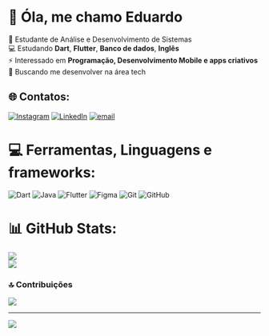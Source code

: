 # 💫 Óla, me chamo Eduardo
🔭 Estudante de Análise e Desenvolvimento de Sistemas<br>💻 Estudando **Dart**, **Flutter**, **Banco de dados**, **Inglês**<br>⚡ Interessado em **Programação, Desenvolvimento Mobile e apps criativos**<br>🌱 Buscando me desenvolver na área tech


## 🌐 Contatos:
[![Instagram](https://img.shields.io/badge/Instagram-%23E4405F.svg?logo=Instagram&logoColor=white)](https://instagram.com/eduardoapa_) [![LinkedIn](https://img.shields.io/badge/LinkedIn-%230077B5.svg?logo=linkedin&logoColor=white)](https://linkedin.com/in/www.linkedin.com/in/eduardo-aparecido-455a372ba) [![email](https://img.shields.io/badge/Email-D14836?logo=gmail&logoColor=white)](mailto:eaparecido2003@gmail.com) 

# 💻 Ferramentas, Linguagens e frameworks:
![Dart](https://img.shields.io/badge/dart-%230175C2.svg?style=for-the-badge&logo=dart&logoColor=white) ![Java](https://img.shields.io/badge/java-%23ED8B00.svg?style=for-the-badge&logo=openjdk&logoColor=white) ![Flutter](https://img.shields.io/badge/Flutter-%2302569B.svg?style=for-the-badge&logo=Flutter&logoColor=white) ![Figma](https://img.shields.io/badge/figma-%23F24E1E.svg?style=for-the-badge&logo=figma&logoColor=white) ![Git](https://img.shields.io/badge/git-%23F05033.svg?style=for-the-badge&logo=git&logoColor=white) ![GitHub](https://img.shields.io/badge/github-%23121011.svg?style=for-the-badge&logo=github&logoColor=white)
# 📊 GitHub Stats:
![](https://github-readme-stats.vercel.app/api?username=EduardoAparecido18&theme=transparent&hide_border=false&include_all_commits=true&count_private=true)<br/>
![](https://github-readme-stats.vercel.app/api/top-langs/?username=EduardoAparecido18&theme=transparent&hide_border=false&include_all_commits=true&count_private=true&layout=compact)

### 🔝 Contribuições
![](https://github-contributor-stats.vercel.app/api?username=EduardoAparecido18&limit=5&theme=transparent&combine_all_yearly_contributions=true)

---
[![](https://visitcount.itsvg.in/api?id=EduardoAparecido18&icon=0&color=0)](https://visitcount.itsvg.in)

<!-- Proudly created with GPRM ( https://gprm.itsvg.in ) -->
